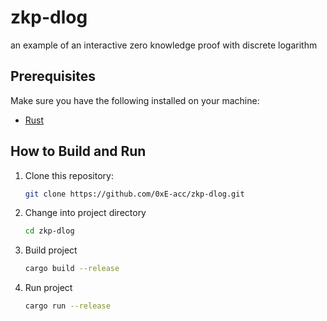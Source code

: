 # zkp-dlog

an example of an interactive zero knowledge proof with discrete logarithm

## Prerequisites

Make sure you have the following installed on your machine:

- [Rust](https://www.rust-lang.org/tools/install)

## How to Build and Run

1. Clone this repository:

   ```bash
   git clone https://github.com/0xE-acc/zkp-dlog.git

2. Change into project directory
   ```bash
   cd zkp-dlog

3. Build project
   ```bash
   cargo build --release

4. Run project
   ```bash
   cargo run --release
